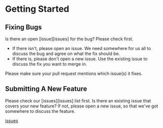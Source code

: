 # Getting Started

## Fixing Bugs

Is there an open [issue][issues] for the bug? Please check first.

* If there isn't, please open an issue. We need somewhere for us all to discuss the bug and agree on what the fix should be.
* If there is, please don't open a new issue. Use the existing issue to discuss the fix you want to merge in.

Please make sure your pull request mentions which issue(s) it fixes.

## Submitting A New Feature

Please check our [issues][issues] list first. Is there an existing issue that covers your new feature? If not, please open a new issue, so that we've got somewhere to discuss the feature.

[issues](https://github.com/SafelyTyped/ts-well-watched/issues)